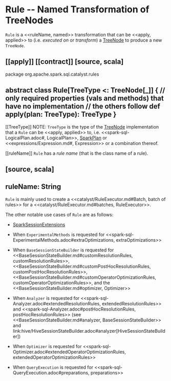 # Rule -- Named Transformation of TreeNodes

`Rule` is a <<ruleName, named>> transformation that can be <<apply, applied>> to (i.e. _executed on_ or _transform_) a [TreeNode](TreeNode.md) to produce a new `TreeNode`.

[[apply]]
[[contract]]
[source, scala]
----
package org.apache.spark.sql.catalyst.rules

abstract class Rule[TreeType <: TreeNode[_]] {
  // only required properties (vals and methods) that have no implementation
  // the others follow
  def apply(plan: TreeType): TreeType
}
----

[[TreeType]]
NOTE: `TreeType` is the type of the [TreeNode](TreeNode.md#implementations) implementation that a `Rule` can be <<apply, applied>> to, i.e. <<spark-sql-LogicalPlan.adoc#, LogicalPlan>>, [SparkPlan](../physical-operators/SparkPlan.md) or <<expressions/Expression.md#, Expression>> or a combination thereof.

[[ruleName]]
`Rule` has a *rule name* (that is the class name of a rule).

[source, scala]
----
ruleName: String
----

`Rule` is mainly used to create a <<catalyst/RuleExecutor.md#Batch, batch of rules>> for a <<catalyst/RuleExecutor.md#batches, RuleExecutor>>.

The other notable use cases of `Rule` are as follows:

* [SparkSessionExtensions](../SparkSessionExtensions.md)

* When `ExperimentalMethods` is requested for <<spark-sql-ExperimentalMethods.adoc#extraOptimizations, extraOptimizations>>

* When `BaseSessionStateBuilder` is requested for <<BaseSessionStateBuilder.md#customResolutionRules, customResolutionRules>>, <<BaseSessionStateBuilder.md#customPostHocResolutionRules, customPostHocResolutionRules>>, <<BaseSessionStateBuilder.md#customOperatorOptimizationRules, customOperatorOptimizationRules>>, and the <<BaseSessionStateBuilder.md#optimizer, Optimizer>>

* When `Analyzer` is requested for <<spark-sql-Analyzer.adoc#extendedResolutionRules, extendedResolutionRules>> and <<spark-sql-Analyzer.adoc#postHocResolutionRules, postHocResolutionRules>> (see <<BaseSessionStateBuilder.md#analyzer, BaseSessionStateBuilder>> and link:hive/HiveSessionStateBuilder.adoc#analyzer[HiveSessionStateBuilder])

* When `Optimizer` is requested for <<spark-sql-Optimizer.adoc#extendedOperatorOptimizationRules, extendedOperatorOptimizationRules>>

* When `QueryExecution` is requested for <<spark-sql-QueryExecution.adoc#preparations, preparations>>
